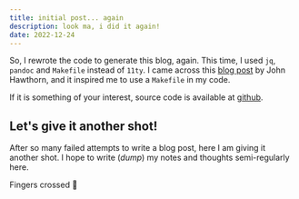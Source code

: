 ```yaml
---
title: initial post... again
description: look ma, i did it again!
date: 2022-12-24
---
```


So, I rewrote the code to generate this blog, again.
This time, I used `jq`, `pandoc` and `Makefile` instead of `11ty`.
I came across this
[blog post](https://www.johnhawthorn.com/2018/01/this-website-is-a-makefile/)
by John Hawthorn, and it inspired me to use a `Makefile` in my code.

If it is something of your interest, source code is available at
[github](https://github.com/notarun/ragingpointer.com).

## Let's give it another shot!

After so many failed attempts to write a blog post,
here I am giving it another shot.
I hope to write (*dump*) my notes and thoughts semi-regularly here.

Fingers crossed 🤞
